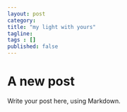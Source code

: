 ```yaml
---
layout: post 
category: 
title: "my light with yours"
tagline: 
tags : [] 
published: false
---
```


# A new post #

Write your post here, using Markdown.

